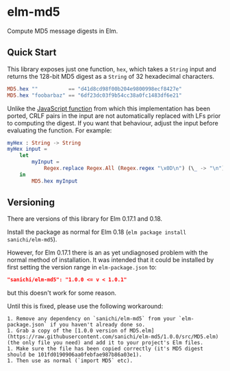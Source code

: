 # elm-md5

Compute MD5 message digests in Elm.

## Quick Start

This library exposes just one function, `hex`, which takes a `String` input and returns the 128-bit MD5
digest as a `String` of 32 hexadecimal characters.

```elm
MD5.hex ""          == "d41d8cd98f00b204e9800998ecf8427e"
MD5.hex "foobarbaz" == "6df23dc03f9b54cc38a0fc1483df6e21"
```

Unlike the [JavaScript function](https://css-tricks.com/snippets/javascript/javascript-md5/) from which this
implementation has been ported, CRLF pairs in the input are not automatically replaced with LFs prior to computing
the digest. If you want that behaviour, adjust the input before evaluating the function. For example:

```elm
myHex : String -> String
myHex input =
    let
        myInput =
            Regex.replace Regex.All (Regex.regex "\x0D\n") (\_ -> "\n") input
    in
        MD5.hex myInput
```

## Versioning

There are versions of this library for Elm 0.17.1 and 0.18.

Install the package as normal for Elm 0.18 (`elm package install sanichi/elm-md5`).

However, for Elm 0.17.1 there is an as yet undiagnosed problem with the normal method of installation.
It was intended that it could be installed by first setting the version range in `elm-package.json` to:

```json
"sanichi/elm-md5": "1.0.0 <= v < 1.0.1"
```

but this doesn't work for some reason.

Until this is fixed, please use the following workaround:

    1. Remove any dependency on `sanichi/elm-md5` from your `elm-package.json` if you haven't already done so.
    1. Grab a copy of the [1.0.0 version of MD5.elm](https://raw.githubusercontent.com/sanichi/elm-md5/1.0.0/src/MD5.elm) (the only file you need) and add it to your project's Elm files.
    1. Make sure the file has been copied correctly (it's MD5 digest should be 101fd0190906aa0febfae987b86a03e1).
    1. Then use as normal (`import MD5` etc).
